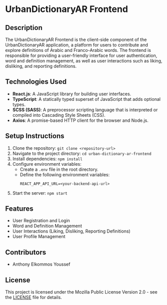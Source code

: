 # UrbanDictionaryAR Frontend

## Description
The UrbanDictionaryAR Frontend is the client-side component of the UrbanDictionaryAR application, a platform for users to contribute and explore definitions of Arabic and Franco-Arabic words. The frontend is responsible for providing a user-friendly interface for user authentication, word and definition management, as well as user interactions such as liking, disliking, and reporting definitions.

## Technologies Used
- **React.js**: A JavaScript library for building user interfaces.
- **TypeScript**: A statically typed superset of JavaScript that adds optional types.
- **SCSS (SASS)**: A preprocessor scripting language that is interpreted or compiled into Cascading Style Sheets (CSS).
- **Axios**: A promise-based HTTP client for the browser and Node.js.

## Setup Instructions
1. Clone the repository: `git clone <repository-url>`
2. Navigate to the project directory: `cd urban-dictionary-ar-frontend`
3. Install dependencies: `npm install`
4. Configure environment variables:
    - Create a `.env` file in the root directory.
    - Define the following environment variables:
      ```
      REACT_APP_API_URL=<your-backend-api-url>
      ```
5. Start the server: `npm start`

## Features
- User Registration and Login
- Word and Definition Management
- User Interactions (Liking, Disliking, Reporting Definitions)
- User Profile Management

## Contributors
- Anthony Elkommos Youssef

## License
This project is licensed under the Mozilla Public License Version 2.0 - see the [LICENSE](LICENSE) file for details.
